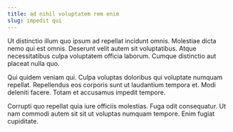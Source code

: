 ```yaml
---
title: ad nihil voluptatem rem enim
slug: impedit qui
---
```


Ut distinctio illum quo ipsum ad repellat incidunt omnis. Molestiae dicta nemo qui est omnis. Deserunt velit autem sit voluptatibus. Atque necessitatibus culpa voluptatem officia laborum. Cumque distinctio aut placeat nulla quo.

Qui quidem veniam qui. Culpa voluptas doloribus qui voluptate numquam repellat. Repellendus eos corporis sunt ut laudantium tempora et. Modi deleniti facere. Totam et accusamus impedit tempore.

Corrupti quo repellat quia iure officiis molestias. Fuga odit consequatur. Ut nam commodi autem sit sit ut voluptas numquam tempore. Enim fugiat cupiditate.
